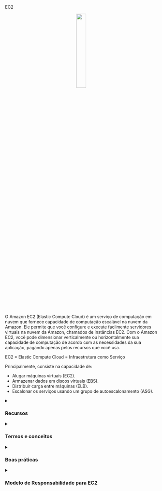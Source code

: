 EC2

<div align="center">
  <img src="https://cdn.freebiesupply.com/logos/large/2x/aws-ec2-logo-svg-vector.svg" width="25%">
</div>

O Amazon EC2 (Elastic Compute Cloud) é um serviço de computação em nuvem que fornece capacidade de computação escalável na nuvem da Amazon. Ele permite que você configure e execute facilmente servidores virtuais na nuvem da Amazon, chamados de instâncias EC2. Com o Amazon EC2, você pode dimensionar verticalmente ou horizontalmente sua capacidade de computação de acordo com as necessidades da sua aplicação, pagando apenas pelos recursos que você usa.

EC2 = Elastic Compute Cloud = Infraestrutura como Serviço

Principalmente, consiste na capacidade de:
<ul>
    <li>Alugar máquinas virtuais (EC2).</li>
    <li>Armazenar dados em discos virtuais (EBS).</li>
    <li>Distribuir carga entre máquinas (ELB).</li>
    <li>Escalonar os serviços usando um grupo de autoescalonamento (ASG).</li>
</ul>

<details><summary> <h3>Recursos</h3></summary>
<ul>
    <li><b>Elasticidade:</b> O EC2 permite escalar verticalmente ou horizontalmente a capacidade de computação de acordo com as necessidades da sua aplicação.</li>
    <li><b>Flexibilidade:</b> O EC2 oferece uma ampla seleção de tipos de instância, sistemas operacionais, bancos de dados e outras opções de software para você escolher.</li>
    <li><b>Integração com outros serviços AWS:</b> O EC2 pode ser facilmente integrado com outros serviços AWS, como o Amazon S3, Elastic Load Balancing, Amazon RDS e outros.</li>
    <li><b>Segurança:</b> O EC2 oferece recursos avançados de segurança, como isolamento de instância, criptografia de dados, autenticação de usuário e muito mais.</li>
    <li><b>Gerenciamento:</b> O EC2 permite que você gerencie facilmente suas instâncias, com recursos como o Amazon EC2 Auto Scaling e o Amazon EC2 Systems Manager.</li>
</ul> 
</details>

<details><summary> <h3>Termos e conceitos</h3></summary>
<ul>
<li><b>Opções de Dimensionamento e Configurações:</b> As instâncias EC2 são servidores virtuais configuráveis que você pode iniciar na nuvem da Amazon:
    <ul>
        <li><b>Sistema Operacional (SO):</b> Linux, Windows ou Mac OS</li>
        <li>Quantidade de poder computacional e núcleos (CPU).</li>
        <li>Quantidade de memória de acesso aleatório (RAM).</li>
        <li>Quantidade de espaço de armazenamento:
            <ul>
                <li>Anexado à rede (EBS & EFS)</li>
                <li>Hardware (EC2 Instance Store)</li>
            </ul>
        </li>
        <li><b>Placa de rede:</b> velocidade da placa, Endereço IP público</li>
        <li><b>Grupo de Segurança (Regras de Firewall):</b>
            <ul>
                <li>Os Grupos de Segurança são fundamentais para a segurança de rede na AWS</li>
                <li>Eles controlam como o tráfego é permitido para dentro ou fora da Instância EC2:
                    <div align="center"> 
                        <img src="https://thumbs2.imgbox.com/a8/54/cSs3kUS3_t.png" />  
                    </div>
                </li>
                <li>Os Grupos de Segurança contêm <b>regras de permitir</b></li>
                <li>As regras dos Grupos de Segurança podem fazer referência a IP ou a outro Grupo de Segurança</li>
                <li>Os Grupos de Segurança atuam como um "firewall" nas instâncias EC2</li>
                <li>Eles regulam:  
                    <ul>
                        <li>Acesso às Portas</li>
                        <li>Faixas de IP autorizadas - IPv4 e IPv6</li>
                        <li>Controle de rede de entrada (de outros para a instância)</li>
                        <li>Controle de rede de saída (da instância para outros)</li>
                        <div align="center"> 
                            <img src="https://thumbs2.imgbox.com/9a/83/wrbTRumK_t.png" />  
                            <hr/>
                            Origem representa um intervalo de endereços IP e 0.0.0.0/0 significa que tudo pode acessar
                            (Isso é uma ilustração. Não compartilhe suas informações específicas)
                          <hr/>
                          Então, temos nossa instância EC2 e ela tem um Grupo de Segurança permitir anexado a ela,
                          que possui regras de entrada e regras de saída. Então, nosso computador será autorizado em, digamos, a                             porta 22. Assim, o tráfego pode passar do nosso computador para a instância EC2, mas o computador de                             outra pessoa, que não está usando meu endereço IP porque eles não moram onde eu moro (não possuem o                                mesmo IP), se tentarem acessar nossa instância EC2, eles não conseguirão, porque o firewall vai                                 bloquear e ocorrerá um timeout. Então, para as regras de saída, por padrão, nossa instância EC2 para                             qualquer Grupo de Segurança vai, por padrão, permitir qualquer tráfego saindo dela. Assim, se nossa                               instância EC2 tentar acessar um site e iniciar uma conexão, isso será permitido pelo Grupo de Segurança:
                          <img src="https://thumbs2.imgbox.com/c2/8a/AZQDOhCd_t.png" /> 
                          (Esses são os conceitos básicos de como o firewall funciona)
                          <hr/>
                          Sobre outros grupos de segurança. Então, temos uma instância EC2, e ela tem um grupo de segurança, que eu chamo de grupo número um, e as regras de entrada basicamente dizem que estou autorizando o grupo de segurança número um na entrada e o grupo de segurança número dois. Então, por que faríamos isso?
                          Bem, se lançarmos outra instância EC2 e ela tiver o grupo de segurança dois anexado a ela, usando a regra de grupo de segurança, basicamente permitimos que nossa instância EC2 se conecte diretamente na porta que decidimos para nossa primeira instância EC2.
                          Da mesma forma, se tivermos outra instância EC2 com o grupo de segurança um anexado, também autorizamos esta a se comunicar diretamente com nossas instâncias. E, independentemente do IP de nossas instâncias EC2, porque elas têm o grupo de segurança certo anexado a elas, podem se comunicar diretamente com outras instâncias. E isso é ótimo porque não faz você pensar em IPs o tempo todo. Assim como se tivermos outra instância EC2 talvez com o grupo de segurança número três anexado a ela, bem, como o grupo número três não foi autorizado nas regras de entrada do grupo de segurança número um, então está sendo negado e as coisas não funcionam. Isso é um recurso um pouco avançado, mas pode ser útil com balanceadores de carga:
                          <br/>
                          <img src="https://thumbs2.imgbox.com/c0/b8/HkkUiFUb_t.png" />  
                          </div> 
                          A notação "203.0.113.0/24" em CIDR representa um intervalo de endereços IP de 203.0.113.0 a 203.0.113.255. O "/24" indica que os primeiros 24 bits são a parte da rede, e os 8 bits restantes estão disponíveis para endereços de host.
                          Portanto, quando você especifica "203.0.113.0/24" como a origem na regra do seu grupo de segurança, ela abrange todos os endereços IP de 203.0.113.0 a 203.0.113.255, inclusivamente. Portanto, tanto 203.0.113.001 quanto 203.0.113.002 fazem parte deste intervalo.
                          <br/>
                          <ul>
                              Para esclarecer:
                              <li>203.0.113.0 é o endereço de rede.</li>
                              <li>203.0.113.255 é o endereço de transmissão.</li>
                              <li>O intervalo de endereços IP utilizáveis vai de 203.0.113.1 a 203.0.113.254.</li>
                              <li>Endereços IP fora desse intervalo, como 203.0.114.0, não são aceitáveis.</li>
                          </ul>
                        </div>
                    </ul>
                </li>
               <li>Restrito a uma combinação de região / VPC</li>
               <li>Existe "fora" da EC2 - se o tráfego for bloqueado, a instância EC2 não o verá</li>
               <li>É recomendável manter um grupo de segurança separado para acesso SSH</li>
               <li>Se sua aplicação não estiver acessível (timeout), então é um problema no grupo de segurança</li>
               <li>Se sua aplicação apresentar um erro de "conexão recusada", então é um erro na aplicação ou ela não foi iniciada</li>
               <li>Todo o tráfego de entrada é bloqueado por padrão</li>
               <li>Todo o tráfego de saída é autorizado por padrão</li>
              <li>Portas Clássicas para Conhecer
                  <ul>
                      <li>22 = SSH (Secure Shell) - fazer login em uma instância Linux.</li>
                      <li>21 = FTP (File Transfer Protocol) - enviar arquivos para um compartilhamento de arquivos.</li>
                      <li>22 = SFTP (Secure File Transfer Protocol) - enviar arquivos usando SSH.</li>
                      <li>80 = HTTP (Hypertext Transfer Protocol) - acessar sites não seguros.</li>
                      <li>443 = HTTPS (Hypertext Transfer Protocol Secure) - acessar sites seguros.</li>
                      <li>3389 = RDP (Remote Desktop Protocol) - fazer login em uma instância Windows.</li>
                  </ul>
              </li>
            </ul> 
        </li>
        <li><b>Script de inicialização (configurado no primeiro lançamento):</b> Dados do Usuário EC2.</li>
    </ul> 
</li>
<li><b>Imagens de AMI:</b> As imagens de AMI (Amazon Machine Image) são imagens pré-configuradas que você pode usar para iniciar instâncias EC2. Elas contêm o sistema operacional, o software necessário e as configurações da aplicação.</li>
<li>
    <b>Convenção:</b> A AWS segue a seguinte convenção de nomenclatura: <em>m</em><b>5</b>.2xlarge
    <ul>
        <li><em>m</em>: classe da instância</li>
        <li><b>5</b>: geração (a AWS as aprimora ao longo do tempo)</li>
        <li>2xlarge: tamanho dentro da classe da instância</li>
    </ul>
</li>
<li><b>Tipos de instância:</b> O EC2 oferece uma ampla seleção de tipos de instância, cada um com diferentes capacidades de CPU, memória, armazenamento e rede.
<div align="center"> 
<img src="https://media.geeksforgeeks.org/wp-content/uploads/20220322144908/typesofec2instances768x384.png" width="70%">  
</div>
<ul>
<li><b>Uso geral:</b> 
  <ul>
    <li>Equilíbrio de recursos de computação, memória e rede.</li> 
    <li>Indicado para servidores de aplicativo, jogos, backend, banco de dados pequenos.</li>
  </ul>
<div align="center"> 
<img src="https://thumbs2.imgbox.com/ac/37/XseN96S8_t.png">  
</div>
 </li>
<li><b>Otimizadas para computação:</b>  
  <ul>
    <li>Ideal para cargas de trabalho que exigem processadores de alto desempenho.</li> 
    <li>Pode ser usado para os mesmos casos de uso da categoria de uso geral mas quando se deseja um melhor desempenho.</li>
    <li>Ideal também para processamento em lote.</li>
<div align="center"> 
<img src="https://news.mit.edu/sites/default/files/styles/news_article__image_gallery/public/images/202001/MIT-Evaluating-Performance_0.jpg?itok=qVXPQAya" width="50%">  
</div>
  </ul>
 </li>
</li>
<li><b>Otimizadas para memória:</b> 
    <ul>
    <li>Projeto para alto desempenho no processamento de grandes quantidades de informações na memória.</li> 
    <li>Por exemplo, banco de dados de alto desempenho, processamento em tempo real de dados.</li>
<div align="center"> 
<img src="https://thumbs2.imgbox.com/85/bb/AEbPZHGd_t.png">  
</div>
  </ul>
</li>
<li><b>Computação acelerada:</b> 
  <ul>
    <li>Usa acelaração de hardware ou coprocessadores para executar algumas funções mais eficiente do que em um software executado direto na CPU.</li> 
    <li>Muito usado em Cálculo de ponto flutuante, processamento de gráficos e correspondência de padrões de dados.</li>
  </ul>
<div align="center"> 
<img src="https://thumbs2.imgbox.com/33/18/Sg9mLdO3_t.png">  
</div>
</li>
<li><b>Otimizadas para armazenamento:</b> 
  <ul>
    <li>Ideal para cargas de trabalho que exigem acesso de leitura e gravação com grande volume de dados.</li> 
    <li>Muito usado em Sistema de arquivos distribuídos, Data warehouse, sistema de processamento de transações on-line.</li>
<div align="center"> 
<img src="https://thumbs2.imgbox.com/76/f9/NAK8q2sT_t.png">  
</div>
  </ul>
</li>  
<a href="https://aws.amazon.com/ec2/instance-types/"/> Mais informações</a>
 </ul>
<li><b>Regiões:</b> O EC2 está disponível em várias regiões ao redor do mundo. Cada região é uma área geográfica independente, com várias zonas de disponibilidade para aumentar a resiliência e a disponibilidade.</li>
<li><b>Zonas de disponibilidade:</b> Cada região do EC2 tem várias zonas de disponibilidade, que são data centers separados fisicamente, mas conectados por uma rede de baixa latência e alta largura de banda.</li>
<li><b>Elastic IP:</b> Um Elastic IP é um endereço IP estático que você pode associar a uma instância EC2. Ele permite que você mantenha o mesmo endereço IP mesmo se a instância for interrompida ou reiniciada.</li>
<li><b>Load Balancers:</b> O EC2 oferece balanceadores de carga, que distribuem o tráfego de rede entre várias instâncias EC2 em uma região.</li>
</ul>
</details>

<details><summary> <h3>Boas práticas</h3></summary>
<ul>
   <li><b>Opção de Compra:</b> escolha o tipo de instância apropriado com base nas necessidades de recursos computacionais e na carga de trabalho esperada:
      <ul>
          <li>Instâncias Sob Demanda - carga de trabalho curta, precificação previsível, pagamento por segundo</li>
          <li>Reservadas (1 e 3 anos)
              <ul>
                  <li>Instâncias Reservadas - longas cargas de trabalho</li>
                  <li>Instâncias Reservadas Conversíveis - longas cargas de trabalho com instâncias flexíveis</li>
              </ul>
          </li>
          <li>Planos de Economia (1 e 3 anos) - compromisso com uma quantidade de uso, carga de trabalho longa</li>
          <li>Instâncias Spot - cargas de trabalho curtas, econômicas, podem perder instâncias (menos confiáveis)</li>
          <li>Hosts Dedicados - reserve um servidor físico inteiro, controle o posicionamento da instância</li>
          <li>Instâncias Dedicadas - nenhum outro cliente compartilhará seu hardware</li>
          <li>Reservas de Capacidade - reserve capacidade em uma Zona de Disponibilidade específica por qualquer duração</li>
        <hr/>
        <table>
          <tr>
            <th>Opção de Compra</th>
            <th>Descrição</th>
          </tr>
          <tr>
            <td>Instâncias Sob Demanda</td>
            <td>Carga de trabalho curta, precificação previsível, pagamento por segundo</td>
          </tr>
          <tr>
            <td>Instâncias Reservadas (1 e 3 anos)</td>
            <td>
              - Instâncias Reservadas: longas cargas de trabalho com compromisso a termo<br>
              - Instâncias Reservadas Convertíveis: longas cargas de trabalho com instâncias flexíveis
            </td>
          </tr>
          <tr>
            <td>Planos de Economia (1 e 3 anos)</td>
            <td>Compromisso com uma quantidade de uso, adequado para longas cargas de trabalho</td>
          </tr>
          <tr>
            <td>Instâncias Spot</td>
            <td>Cargas de trabalho curtas, econômicas, mas menos confiáveis</td>
          </tr>
          <tr>
            <td>Hosts Dedicados</td>
            <td>Reserve um servidor físico inteiro, controle a colocação das instâncias</td>
          </tr>
          <tr>
            <td>Instâncias Dedicadas</td>
            <td>Nenhum outro cliente compartilhará seu hardware</td>
          </tr>
          <tr>
            <td>Reservas de Capacidade</td>
            <td>Reserve capacidade em uma zona de disponibilidade específica por qualquer período</td>
          </tr>
        </table>
      </ul>
  </li> 
  <li>Configurar grupos de segurança para restringir o acesso à instância</li>
  <li>Usar chaves SSH para autenticar o acesso à instância</li>
  <li>Implementar backups regulares da instância para proteger dados críticos</li>
  <li>Monitorar o uso da instância e definir alertas para anomalias ou problemas de desempenho</li>
  <li>Usar o Elastic Load Balancing para distribuir a carga de trabalho entre várias instâncias e melhorar a disponibilidade</li>
  <li>Usar o Auto Scaling para aumentar ou diminuir a capacidade de instância com base na demanda de carga de trabalho, permitindo que a infraestrutura se ajuste automaticamente à demanda dos usuários</li>
  <li>Configurar as opções de segurança, como o CloudTrail e o CloudWatch, para monitorar e auditar o acesso à instância e proteger contra ameaças de segurança</li>
</ul>
</details>

<details><summary><h3>Modelo de Responsabilidade para EC2</h3></summary>

<table>
  <tr>
    <th>AWS</th>
    <th>USUÁRIO</th>
  </tr>
  <tr>
    <td>
        <ul>
          <li>Infraestrutura (segurança de rede global)</li>
          <li>Isolamento no host físico</li>
          <li>Substituição de hardware com defeito</li>
          <li>Validação de conformidade</li>
        </ul>
    </td>
    <td>
       <ul>
          <li>Regras de Grupos de Segurança</li>
          <li>Patches e atualizações do sistema operacional</li>
          <li>Software e utilitários instalados na instância EC2</li>
          <li>Funções IAM atribuídas à EC2 e gerenciamento de acesso do usuário IAM</li>
          <li>Segurança de dados na sua instância</li>
      </ul>
    </td>
  </tr>
</table>

</details>
